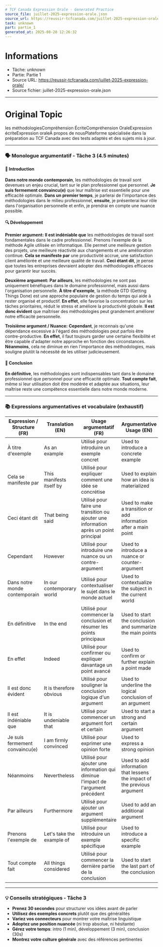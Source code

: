 ```yaml
---
# TCF Canada Expression Orale - Generated Practice
source_file: juillet-2025-expression-orale.json
source_url: https://reussir-tcfcanada.com/juillet-2025-expression-orale/
task: unknown
part: partie_1
generated_at: 2025-08-28 12:26:32
---
```


# Informations
- Tâche: unknown
- Partie: Partie 1
- Source URL: https://reussir-tcfcanada.com/juillet-2025-expression-orale/
- Source fichier: juillet-2025-expression-orale.json

---

# Original Topic
les méthodologiesCompréhension ÉcriteCompréhension OraleExpression écriteExpression oraleÀ propos de nousPlateforme spécialisée dans la préparation au TCF Canada avec des tests adaptés et des sujets mis à jour.

---

### 🗣️ Monologue argumentatif - Tâche 3 (4.5 minutes)

#### 🚀 Introduction
**Dans notre monde contemporain**, les méthodologies de travail sont devenues un enjeu crucial, tant sur le plan professionnel que personnel. **Je suis fermement convaincu(e)** que leur maîtrise est essentielle pour une efficacité optimale. **Dans un premier temps**, je parlerai de l'importance des méthodologies dans le milieu professionnel, **ensuite**, je présenterai leur rôle dans l'organisation personnelle et enfin, je prendrai en compte une nuance possible.

#### 🔍 Développement

**Premier argument:**
**Il est indéniable que** les méthodologies de travail sont fondamentales dans le cadre professionnel. Prenons l'exemple de la méthode Agile utilisée en informatique. Elle permet une meilleure gestion des projets, une meilleure réactivité aux changements et une amélioration continue. **Cela se manifeste par** une productivité accrue, une satisfaction client améliorée et une meilleure qualité de travail. **Ceci étant dit**, je pense que toutes les entreprises devraient adopter des méthodologies efficaces pour garantir leur succès.

**Deuxième argument:**
**Par ailleurs**, les méthodologies ne sont pas uniquement bénéfiques dans le domaine professionnel, mais aussi dans l'organisation personnelle. **À titre d'exemple**, la méthode GTD (Getting Things Done) est une approche populaire de gestion du temps qui aide à rester organisé et productif. **En effet**, elle favorise la concentration sur les tâches prioritaires, réduit le stress et améliore la productivité globale. **Il est donc évident** que maîtriser des méthodologies peut grandement améliorer notre efficacité personnelle.

**Troisième argument / Nuance:**
**Cependant**, je reconnais qu'une dépendance excessive à l'égard des méthodologies peut parfois être contre-productive. **En effet**, il faut toujours garder une certaine flexibilité et être capable d'adapter notre approche en fonction des circonstances. **Néanmoins**, cela ne diminue en rien l'importance des méthodologies, mais souligne plutôt la nécessité de les utiliser judicieusement.

#### 🎯 Conclusion
**En définitive**, les méthodologies sont indispensables tant dans le domaine professionnel que personnel pour une efficacité optimale. **Tout compte fait**, même si leur utilisation doit être modérée et adaptée aux situations, leur maîtrise reste une compétence essentielle dans notre monde moderne.

---

### 📚 Expressions argumentatives et vocabulaire (exhaustif)

| Expression / Structure (FR) | Translation (EN) | Usage argumentatif (FR) | Argumentative Usage (EN) |
|----------------------------|------------------|-------------------------|--------------------------|
| À titre d'exemple         | As an example    | Utilisé pour introduire un exemple concret | Used to introduce a concrete example |
| Cela se manifeste par     | This manifests itself by | Utilisé pour expliquer comment une idée se concrétise | Used to explain how an idea is materialized |
| Ceci étant dit            | That being said  | Utilisé pour faire une transition ou ajouter une information après un point principal | Used to make a transition or add information after a main point |
| Cependant                 | However          | Utilisé pour introduire une nuance ou un contre-argument | Used to introduce a nuance or counter-argument |
| Dans notre monde contemporain | In our contemporary world | Utilisé pour contextualiser le sujet dans le monde actuel | Used to contextualize the subject in the current world |
| En définitive             | In the end       | Utilisé pour commencer la conclusion et résumer les points principaux | Used to start the conclusion and summarize the main points |
| En effet                  | Indeed           | Utilisé pour confirmer ou expliquer davantage un point avancé | Used to confirm or further explain a point made |
| Il est donc évident       | It is therefore obvious | Utilisé pour souligner la conclusion logique d'un argument | Used to underline the logical conclusion of an argument |
| Il est indéniable que     | It is undeniable that | Utilisé pour commencer un argument fort et certain | Used to start a strong and certain argument |
| Je suis fermement convaincu(e) | I am firmly convinced | Utilisé pour exprimer une opinion forte | Used to express a strong opinion |
| Néanmoins                 | Nevertheless     | Utilisé pour ajouter une information qui diminue l'impact de l'argument précédent | Used to add information that lessens the impact of the previous argument |
| Par ailleurs              | Furthermore      | Utilisé pour ajouter un argument supplémentaire | Used to add an additional argument |
| Prenons l'exemple de     | Let's take the example of | Utilisé pour introduire un exemple spécifique | Used to introduce a specific example |
| Tout compte fait          | All things considered | Utilisé pour commencer la dernière partie de la conclusion | Used to start the last part of the conclusion |

---

### 💡 Conseils stratégiques - Tâche 3

- **Prenez 30 secondes** pour structurer vos idées avant de parler
- **Utilisez des exemples concrets** plutôt que des généralités
- **Variez vos connecteurs** pour montrer votre maîtrise linguistique
- **Adoptez une position nuancée** (ni trop absolue, ni hésitante)
- **Gérez votre temps**: intro (1 min), développement (3 min), conclusion (30s)
- **Montrez votre culture générale** avec des références pertinentes